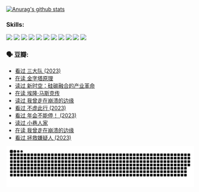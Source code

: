 
[![Anurag's github stats](https://github-readme-stats.vercel.app/api?username=w940853815)](https://github.com/anuraghazra/github-readme-stats)

### Skills:

<code><img height="32" src="https://cdn.jsdelivr.net/npm/simple-icons@v5/icons/python.svg"></code>
<code><img height="32" src="https://cdn.jsdelivr.net/npm/simple-icons@v5/icons/javascript.svg"></code>
<code><img height="32" src="https://cdn.jsdelivr.net/npm/simple-icons@v5/icons/django.svg"></code>
<code><img height="32" src="https://cdn.jsdelivr.net/npm/simple-icons@v5/icons/flask.svg"></code>
<code><img height="32" src="https://cdn.jsdelivr.net/npm/simple-icons@v5/icons/vuetify.svg"></code>
<code><img height="32" src="https://cdn.jsdelivr.net/npm/simple-icons@v5/icons/git.svg"></code>
<code><img height="32" src="https://cdn.jsdelivr.net/npm/simple-icons@v5/icons/docker.svg"></code>
<code><img height="32" src="https://cdn.jsdelivr.net/npm/simple-icons@v5/icons/postgresql.svg"></code>
<code><img height="32" src="https://cdn.jsdelivr.net/npm/simple-icons@v5/icons/elasticsearch.svg"></code>
<code><img height="32" src="https://cdn.jsdelivr.net/npm/simple-icons@v5/icons/macos.svg"></code>
<code><img height="32" src="https://cdn.jsdelivr.net/npm/simple-icons@v5/icons/linux.svg"></code>

### 🗣 豆瓣:

<!-- DOUBAN-ACTIVITIES:START -->
- [看过 三大队‎ (2023)](https://www.douban.com/people/136069238/status/4510323325/?_i=07315073)
- [在读 金字塔原理](https://www.douban.com/people/136069238/status/4507497587/?_i=07315073)
- [读过 新时空：硅碳融合的产业革命](https://www.douban.com/people/136069238/status/4506659177/?_i=07315073)
- [在读 埃隆·马斯克传](https://www.douban.com/people/136069238/status/4500417190/?_i=07315073)
- [读过 我曾走在崩溃的边缘](https://www.douban.com/people/136069238/status/4500416754/?_i=07315073)
- [看过 不虚此行‎ (2023)](https://www.douban.com/people/136069238/status/4499973052/?_i=07315073)
- [看过 年会不能停！‎ (2023)](https://www.douban.com/people/136069238/status/4498582002/?_i=07315074)
- [读过 小巷人家](https://www.douban.com/people/136069238/status/4489290935/?_i=07315074)
- [在读 我曾走在崩溃的边缘](https://www.douban.com/people/136069238/status/4489290559/?_i=07315074)
- [看过 拯救嫌疑人‎ (2023)](https://www.douban.com/people/136069238/status/4477421513/?_i=07315074)
<!-- DOUBAN-ACTIVITIES:END -->


![Snake animation](https://raw.githubusercontent.com/w940853815/w940853815/output/github-contribution-grid-snake.svg)

<!--
**w940853815/w940853815** is a ✨ _special_ ✨ repository because its `README.md` (this file) appears on your GitHub profile.

Here are some ideas to get you started:

- 🔭 I’m currently working on ...
- 🌱 I’m currently learning ...
- 👯 I’m looking to collaborate on ...
- 🤔 I’m looking for help with ...
- 💬 Ask me about ...
- 📫 How to reach me: ...
- 😄 Pronouns: ...
- ⚡ Fun fact: ...
-->
